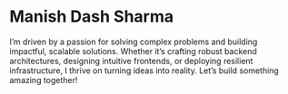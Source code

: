 # Manish Dash Sharma

I’m driven by a passion for solving complex problems and building impactful, scalable solutions. Whether it’s crafting robust backend architectures, designing intuitive frontends, or deploying resilient infrastructure, I thrive on turning ideas into reality. Let’s build something amazing together!